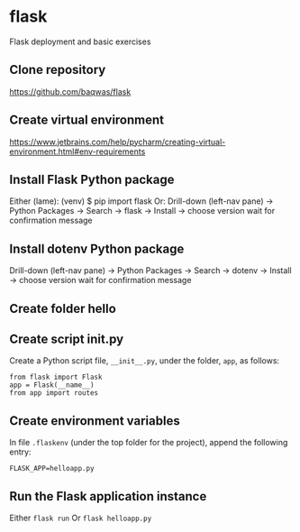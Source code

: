 # flask
Flask deployment and basic exercises

## Clone repository
https://github.com/baqwas/flask

## Create virtual environment
https://www.jetbrains.com/help/pycharm/creating-virtual-environment.html#env-requirements

## Install Flask Python package
Either (lame):
(venv) $ pip import flask
Or:
Drill-down (left-nav pane) -> Python Packages -> Search -> flask -> Install -> choose version
wait for confirmation message

## Install dotenv Python package
Drill-down (left-nav pane) -> Python Packages -> Search -> dotenv -> Install -> choose version
wait for confirmation message

## Create folder hello

## Create script __init__.py
Create a Python script file, `__init__.py`, under the folder, `app`, as follows:

```
from flask import Flask
app = Flask(__name__)
from app import routes
```

## Create environment variables
In file `.flaskenv` (under the top folder for the project), append the following entry:

```
FLASK_APP=helloapp.py
```

## Run the Flask application instance
Either
`flask run`
Or
`flask helloapp.py`





